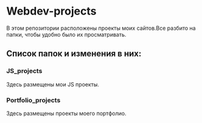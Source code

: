 # Webdev-projects

В этом репозитории расположены проекты моих сайтов.Все  разбито на папки, чтобы   удобно было их просматривать. 


## Список папок и изменения в них:

### JS_projects
Здесь размещены мои JS проекты.

### Portfolio_projects
Здесь размещены  проекты моего портфолио.



